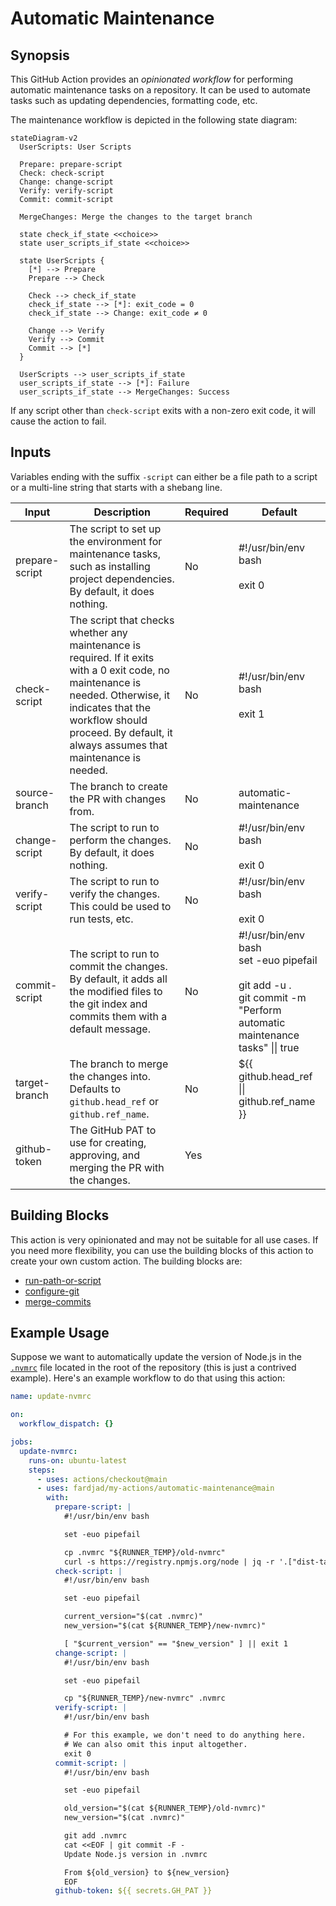 # Automatic Maintenance

## Synopsis

This GitHub Action provides an _opinionated workflow_ for performing automatic maintenance tasks on a repository. It can be used to automate tasks such as updating dependencies, formatting code, etc.

The maintenance workflow is depicted in the following state diagram:

```mermaid
stateDiagram-v2
  UserScripts: User Scripts

  Prepare: prepare-script
  Check: check-script
  Change: change-script
  Verify: verify-script
  Commit: commit-script

  MergeChanges: Merge the changes to the target branch

  state check_if_state <<choice>>
  state user_scripts_if_state <<choice>>

  state UserScripts {
    [*] --> Prepare
    Prepare --> Check

    Check --> check_if_state
    check_if_state --> [*]: exit_code = 0
    check_if_state --> Change: exit_code ≠ 0

    Change --> Verify
    Verify --> Commit
    Commit --> [*]
  }

  UserScripts --> user_scripts_if_state
  user_scripts_if_state --> [*]: Failure
  user_scripts_if_state --> MergeChanges: Success
```

If any
script other than `check-script` exits with a non-zero exit code, it will cause
the action to fail.

## Inputs

Variables ending with the suffix `-script` can either be a file path to a script
or a multi-line string that starts with a shebang line.

| Input          | Description                                                                                                                                                                                                                                   | Required | Default                                                                                                                           |
| -------------- | --------------------------------------------------------------------------------------------------------------------------------------------------------------------------------------------------------------------------------------------- | -------- | --------------------------------------------------------------------------------------------------------------------------------- |
| prepare-script | The script to set up the environment for maintenance tasks, such as installing project dependencies. By default, it does nothing.<br>                                                                                                         | No       | #!/usr/bin/env bash<br><br>exit 0<br>                                                                                             |
| check-script   | The script that checks whether any maintenance is required. If it exits with a 0 exit code, no maintenance is needed. Otherwise, it indicates that the workflow should proceed. By default, it always assumes that maintenance is needed.<br> | No       | #!/usr/bin/env bash<br><br>exit 1<br>                                                                                             |
| source-branch  | The branch to create the PR with changes from.                                                                                                                                                                                                | No       | automatic-maintenance                                                                                                             |
| change-script  | The script to run to perform the changes. By default, it does nothing.<br>                                                                                                                                                                    | No       | #!/usr/bin/env bash<br><br>exit 0<br>                                                                                             |
| verify-script  | The script to run to verify the changes. This could be used to run tests, etc.<br>                                                                                                                                                            | No       | #!/usr/bin/env bash<br><br>exit 0<br>                                                                                             |
| commit-script  | The script to run to commit the changes. By default, it adds all the modified files to the git index and commits them with a default message.<br>                                                                                             | No       | #!/usr/bin/env bash<br>set -euo pipefail<br><br>git add -u .<br>git commit -m "Perform automatic maintenance tasks" \|\| true<br> |
| target-branch  | The branch to merge the changes into. Defaults to `github.head_ref` or `github.ref_name`.<br>                                                                                                                                                 | No       | ${{ github.head_ref \|\| github.ref_name }}                                                                                       |
| github-token   | The GitHub PAT to use for creating, approving, and merging the PR with the changes.<br>                                                                                                                                                       | Yes      |

## Building Blocks

This action is very opinionated and may not be suitable for all use cases.
If you need more flexibility, you can use the building blocks of this
action to create your own custom action. The building blocks are:

- [run-path-or-script](../run-path-or-script)
- [configure-git](../configure-git)
- [merge-commits](../merge-commits)

## Example Usage

Suppose we want to automatically update the version of Node.js in the
[`.nvmrc`](https://github.com/nvm-sh/nvm#nvmrc) file located in the root of the
repository (this is just a contrived example). Here's an example workflow to do
that using this action:

```yaml
name: update-nvmrc

on:
  workflow_dispatch: {}

jobs:
  update-nvmrc:
    runs-on: ubuntu-latest
    steps:
      - uses: actions/checkout@main
      - uses: fardjad/my-actions/automatic-maintenance@main
        with:
          prepare-script: |
            #!/usr/bin/env bash

            set -euo pipefail

            cp .nvmrc "${RUNNER_TEMP}/old-nvmrc"
            curl -s https://registry.npmjs.org/node | jq -r '.["dist-tags"]["latest"]' > "${RUNNER_TEMP}/new-nvmrc"
          check-script: |
            #!/usr/bin/env bash

            set -euo pipefail

            current_version="$(cat .nvmrc)"
            new_version="$(cat ${RUNNER_TEMP}/new-nvmrc)"

            [ "$current_version" == "$new_version" ] || exit 1
          change-script: |
            #!/usr/bin/env bash

            set -euo pipefail

            cp "${RUNNER_TEMP}/new-nvmrc" .nvmrc
          verify-script: |
            #!/usr/bin/env bash

            # For this example, we don't need to do anything here. 
            # We can also omit this input altogether.
            exit 0
          commit-script: |
            #!/usr/bin/env bash

            set -euo pipefail

            old_version="$(cat ${RUNNER_TEMP}/old-nvmrc)"
            new_version="$(cat .nvmrc)"

            git add .nvmrc
            cat <<EOF | git commit -F -
            Update Node.js version in .nvmrc

            From ${old_version} to ${new_version}
            EOF
          github-token: ${{ secrets.GH_PAT }}
```
